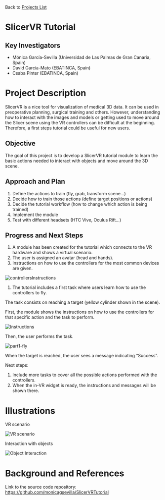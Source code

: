 Back to [Projects List](../../README.md#ProjectsList)

# SlicerVR Tutorial

## Key Investigators

- Mónica García-Sevilla (Universidad de Las Palmas de Gran Canaria, Spain)
- David García-Mato (EBATINCA, Spain)
- Csaba Pinter (EBATINCA, Spain)

# Project Description

SlicerVR is a nice tool for visualization of medical 3D data. It can be used in preoperative planning, surgical training and others. However, understanding how to interact with the images and models or getting used to move around the Slicer scene using the VR controllers can be difficult at the beginning. Therefore, a first steps tutorial could be useful for new users.

## Objective

The goal of this project is to develop a SlicerVR tutorial module to learn the basic actions needed to interact with objects and move around the 3D scene.


## Approach and Plan

1. Define the actions to train (fly, grab, transform scene...)
1. Decide how to train those actions (define target positions or actions)
1. Decide the tutorial workflow (how to change which action is being trained)
1. Implement the module
1. Test with different headsets (HTC Vive, Oculus Rift...)

## Progress and Next Steps

1. A module has been created for the tutorial which connects to the VR hardware and shows a virtual scenario.
1. The user is assigned an avatar (head and hands).
1. Instructions on how to use the controllers for the most common devices are given.

![controllersInstructions](https://user-images.githubusercontent.com/90038097/176795986-34bcddee-0b15-4882-a091-586b22280a25.gif)

1. The tutorial includes a first task where users learn how to use the controllers to fly.

The task consists on reaching a target (yellow cylinder shown in the scene).

First, the module shows the instructions on how to use the controllers for that specific action and the task to perform.

![Instructions](https://user-images.githubusercontent.com/90038097/176796116-4e752803-0fa2-4402-a3ae-d59f0f0d8813.png)

Then, the user performs the task.

![part1-fly](https://user-images.githubusercontent.com/90038097/176720297-e1098bcd-1c5f-4b84-ba09-055b7855993a.gif)

When the target is reached, the user sees a message indicating “Success”.

Next steps:

1. Include more tasks to cover all the possible actions performed with the controllers.
1. When the in-VR widget is ready, the instructions and messages will be shown there.

# Illustrations
VR scenario

![VR scenario](https://user-images.githubusercontent.com/90038097/175922432-08bccf28-2e82-4203-9b0b-c77b83cc5831.gif)

Interaction with objects

![Object Interaction](https://user-images.githubusercontent.com/90038097/175923480-92620ad5-d286-4b04-8ea9-fd05016ba54a.gif)


# Background and References

Link to the source code repository: https://github.com/monicagsevilla/SlicerVRTutorial 
